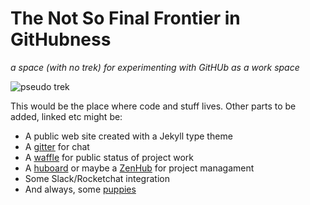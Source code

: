 # The Not So Final Frontier in GitHubness
*a space (with no trek) for experimenting with GitHUb as a work space*

![pseudo trek](https://upload.wikimedia.org/wikipedia/commons/f/f4/Star_Trek_uniforms.jpg "not quite trek")


This would be the place where code and stuff lives. Other parts to be added, linked etc might be:

* A public web site created with a Jekyll type theme
* A [gitter](https://gitter.im/) for chat
* A [waffle](https://waffle.io/) for public status of project work
* A [huboard](https://huboard.com/) or maybe a [ZenHub](https://www.zenhub.io/) for project managament
* Some Slack/Rocketchat integration
* And always, some [puppies](http://openpuppies.com)
